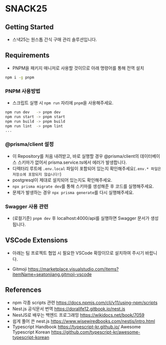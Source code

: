 # SNACK25

## Getting Started

- 스낵25는 원스톱 간식 구매 관리 솔루션입니다.

## Requirements

- PNPM을 패키지 매니저로 사용할 것이므로 아래 명령어를 통해 전역 설치

```bash
npm i -g pnpm
```

### PNPM 사용방법

- 스크립트 실행 시 `npm run` 자리에 `pnpm`을 사용해주세요.

```bash
npm run dev   -> pnpm dev
npm run start -> pnpm start
npm run build -> pnpm build
npm run lint  -> pnpm lint
...
```

### @prisma/client 설정

- 이 Repository를 처음 내려받고, 바로 실행할 경우 @prisma/client의 데이터베이스 스키마가 없어서 prisma.service.ts에서 에러가 발생합니다.
- 디렉터리 루트에 `.env.local` 파일이 포함되어 있는지 확인해주세요(`.env.* 파일은 저장소에 포함되지 않습니다!`)
- postgresql이 제대로 설치되어 있는지도 확인해주세요.
- `npx prisma migrate dev`를 통해 스키마를 생성해준 후 코드를 실행해주세요.
- 문제가 발생하는 경우 `npx prisma generate`를 다시 실행해주세요.

### Swagger 사용 관련

- (로컬기준) `pnpm dev` 후 localhost:4000/api를 실행하면 Swagger 문서가 생성됩니다.

## VSCode Extensions

- 아래는 팀 프로젝트 협업 시 필요한 VSCode 확장이므로 설치하여 주시기 바랍니다.

- Gitmoji <https://marketplace.visualstudio.com/items?itemName=seatonjiang.gitmoji-vscode>

## References

- npm 각종 scripts 관련 <https://docs.npmjs.com/cli/v11/using-npm/scripts>
- Nest.js 공식문서 번역 <https://doralife12.gitbook.io/nest.js>
- NestJS로 배우는 백엔드 프로그래밍 <https://wikidocs.net/book/7059>
- 쉽게 풀어 쓴 nest.js <https://www.wisewiredbooks.com/nestjs/intro.html>
- Typescript Handbook <https://typescript-kr.github.io/>
Awesome Typescript Korean <https://github.com/typescript-kr/awesome-typescript-korean>
